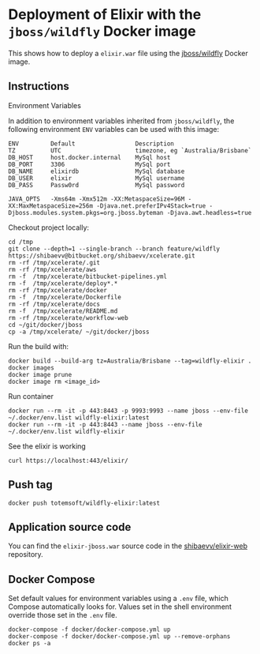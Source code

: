# Deployment of Elixir with the `jboss/wildfly` Docker image

This shows how to deploy a `elixir.war` file using the [jboss/wildfly](https://registry.hub.docker.com/u/jboss/wildfly/) Docker image.

## Instructions

Environment Variables

In addition to environment variables inherited from `jboss/wildfly`, the following environment `ENV` variables can be used with this image:

    ENV         Default                 Description
    TZ          UTC                     timezone, eg `Australia/Brisbane`
    DB_HOST     host.docker.internal    MySql host
    DB_PORT     3306                    MySql port
    DB_NAME     elixirdb                MySql database
    DB_USER     elixir                  MySql username
    DB_PASS     Passw0rd                MySql password

    JAVA_OPTS   -Xms64m -Xmx512m -XX:MetaspaceSize=96M -XX:MaxMetaspaceSize=256m -Djava.net.preferIPv4Stack=true -Djboss.modules.system.pkgs=org.jboss.byteman -Djava.awt.headless=true

Checkout project locally:

    cd /tmp
    git clone --depth=1 --single-branch --branch feature/wildfly https://shibaevv@bitbucket.org/shibaevv/xcelerate.git
    rm -rf /tmp/xcelerate/.git
    rm -rf /tmp/xcelerate/aws
    rm -f  /tmp/xcelerate/bitbucket-pipelines.yml
    rm -f  /tmp/xcelerate/deploy*.*
    rm -rf /tmp/xcelerate/docker
    rm -f  /tmp/xcelerate/Dockerfile
    rm -rf /tmp/xcelerate/docs
    rm -f  /tmp/xcelerate/README.md
    rm -rf /tmp/xcelerate/workflow-web
    cd ~/git/docker/jboss
    cp -a /tmp/xcelerate/ ~/git/docker/jboss

Run the build with:

    docker build --build-arg tz=Australia/Brisbane --tag=wildfly-elixir .
    docker images
    docker image prune
    docker image rm <image_id>

Run container

    docker run --rm -it -p 443:8443 -p 9993:9993 --name jboss --env-file ~/.docker/env.list wildfly-elixir:latest
    docker run --rm -it -p 443:8443 --name jboss --env-file ~/.docker/env.list wildfly-elixir

See the elixir is working

    curl https://localhost:443/elixir/

## Push tag
    docker push totemsoft/wildfly-elixir:latest

## Application source code

You can find the `elixir-jboss.war` source code in the [shibaevv/elixir-web](https://bitbucket.org/shibaevv/xcelerate/src/master/elixir-web/) repository.


## Docker Compose
Set default values for environment variables using a `.env` file, which Compose automatically looks for. Values set in the shell environment override those set in the `.env` file.

    docker-compose -f docker/docker-compose.yml up
    docker-compose -f docker/docker-compose.yml up --remove-orphans
    docker ps -a
